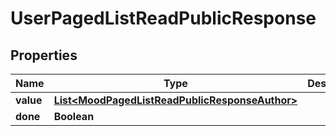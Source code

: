 
# UserPagedListReadPublicResponse

## Properties
Name | Type | Description | Notes
------------ | ------------- | ------------- | -------------
**value** | [**List&lt;MoodPagedListReadPublicResponseAuthor&gt;**](MoodPagedListReadPublicResponseAuthor.md) |  |  [optional]
**done** | **Boolean** |  |  [optional]



